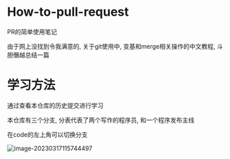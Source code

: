 # How-to-pull-request

PR的简单使用笔记

由于网上没找到令我满意的, 关于git使用中, 变基和merge相关操作的中文教程, 斗胆僭越总结一篇

# 学习方法

通过查看本仓库的历史提交进行学习

本仓库有三个分支, 分表代表了两个写作的程序员, 和一个程序发布主线

在code的左上角可以切换分支

![image-20230317115744497](https://raw.githubusercontent.com/Valkierja/ALLPIC/main/img/202303171157527.png)
